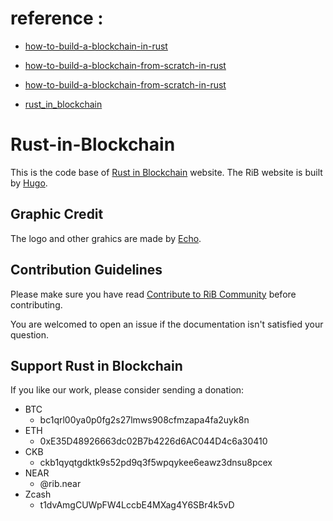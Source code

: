 # reference : 

- [how-to-build-a-blockchain-in-rust](https://blog.logrocket.com/how-to-build-a-blockchain-in-rust/)

- [how-to-build-a-blockchain-from-scratch-in-rust](https://dev.to/ecj222/how-to-build-a-blockchain-from-scratch-in-rust-46)

- [how-to-build-a-blockchain-from-scratch-in-rust](https://medium.com/@prabhueshwarla/coding-a-p2p-blockchain-in-rust-part-1-2ecc8f6005ea)

- [rust_in_blockchain](https://rustinblockchain.org/)


# Rust-in-Blockchain

This is the code base of
[Rust in Blockchain](https://rustinblockchain.org/) website.
The RiB website is built by [Hugo](https://github.com/gohugoio/hugo).

## Graphic Credit

The logo and other grahics are made by [Echo](http://echoqi.net/).

## Contribution Guidelines

Please make sure you have read
[Contribute to RiB Community](https://rustinblockchain.org/contributing)
before contributing.

You are welcomed to open an issue
if the documentation isn't satisfied your question.

## Support Rust in Blockchain

If you like our work, please consider sending a donation:

- BTC
  - bc1qrl00ya0p0fg2s27lmws908cfmzapa4fa2uyk8n
- ETH
  - 0xE35D48926663dc02B7b4226d6AC044D4c6a30410
- CKB
  - ckb1qyqtgdktk9s52pd9q3f5wpqykee6eawz3dnsu8pcex
- NEAR
  - @rib.near
- Zcash
  - t1dvAmgCUWpFW4LccbE4MXag4Y6SBr4k5vD
